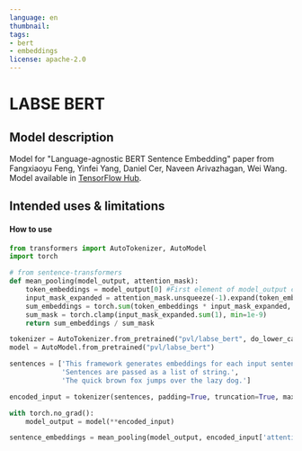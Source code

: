 ```yaml
---
language: en
thumbnail:
tags:
- bert
- embeddings
license: apache-2.0
---
```


# LABSE BERT

## Model description

Model for "Language-agnostic BERT Sentence Embedding" paper from Fangxiaoyu Feng, Yinfei Yang, Daniel Cer, Naveen Arivazhagan, Wei Wang. Model available in [TensorFlow Hub](https://tfhub.dev/google/LaBSE/1).

## Intended uses & limitations

#### How to use

```python
from transformers import AutoTokenizer, AutoModel
import torch

# from sentence-transformers
def mean_pooling(model_output, attention_mask):
    token_embeddings = model_output[0] #First element of model_output contains all token embeddings
    input_mask_expanded = attention_mask.unsqueeze(-1).expand(token_embeddings.size()).float()
    sum_embeddings = torch.sum(token_embeddings * input_mask_expanded, 1)
    sum_mask = torch.clamp(input_mask_expanded.sum(1), min=1e-9)
    return sum_embeddings / sum_mask

tokenizer = AutoTokenizer.from_pretrained("pvl/labse_bert", do_lower_case=False)
model = AutoModel.from_pretrained("pvl/labse_bert")

sentences = ['This framework generates embeddings for each input sentence',
             'Sentences are passed as a list of string.',
             'The quick brown fox jumps over the lazy dog.']

encoded_input = tokenizer(sentences, padding=True, truncation=True, max_length=128, return_tensors='pt')

with torch.no_grad():
    model_output = model(**encoded_input)

sentence_embeddings = mean_pooling(model_output, encoded_input['attention_mask'])


```
